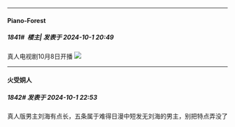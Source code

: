 ﻿
*****

####  Piano-Forest  
##### 1841#         楼主| 发表于 2024-10-1 20:49

真人电视剧10月8日开播
<img src="https://p.sda1.dev/19/06b2d4f6e8cc3044d7386efc06afcd9e/20241001_204735.jpg" referrerpolicy="no-referrer">


*****

####  火受姛人  
##### 1842#       发表于 2024-10-1 22:53

真人版男主刘海有点长，五条属于难得日漫中短发无刘海的男主，别把特点弄没了


